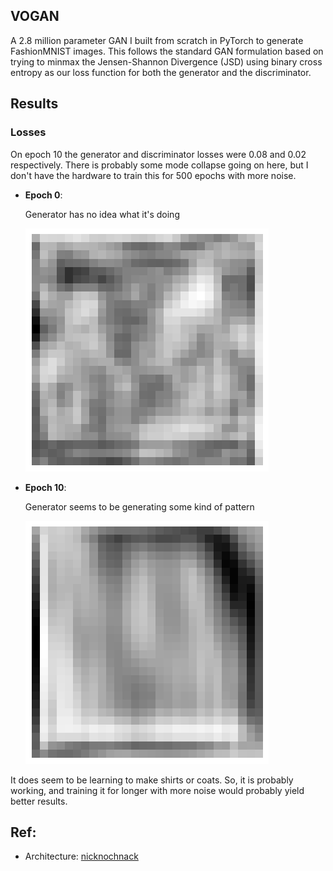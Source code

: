 ## VOGAN

A 2.8 million parameter GAN I built from scratch in PyTorch to generate FashionMNIST images. This follows the standard GAN formulation based on trying to minmax the Jensen-Shannon Divergence (JSD) using binary cross entropy as our loss function for both the generator and the discriminator.

## Results

### Losses

On epoch 10 the generator and discriminator losses were 0.08 and 0.02 respectively. There is probably some mode collapse going on here, but I don't have the hardware to train this for 500 epochs with more noise.

- **Epoch 0**:

  Generator has no idea what it's doing

  ![](./e0_img.png)

- **Epoch 10**:

  Generator seems to be generating some kind of pattern

  ![](./e10_img.png)

It does seem to be learning to make shirts or coats. So, it is probably working, and training it for longer with more noise would probably yield better results.

## Ref:

- Architecture: [nicknochnack](https://github.com/nicknochnack)

